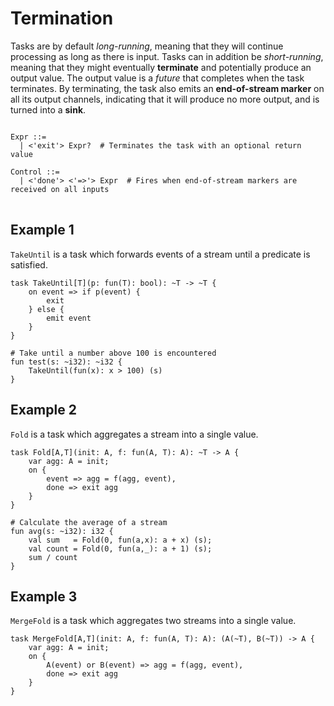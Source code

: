 # Termination

Tasks are by default *long-running*, meaning that they will continue processing as long as there is input. Tasks can in addition be *short-running*, meaning that they might eventually **terminate** and potentially produce an output value. The output value is a *future* that completes when the task terminates. By terminating, the task also emits an **end-of-stream marker** on all its output channels, indicating that it will produce no more output, and is turned into a **sink**.

<pre>
<code>
Expr ::=
  | <'exit'> Expr?  # Terminates the task with an optional return value

Control ::=
  | <'done'> <'=>'> Expr  # Fires when end-of-stream markers are received on all inputs
</code>
</pre>

## Example 1

`TakeUntil` is a task which forwards events of a stream until a predicate is satisfied.

```text
task TakeUntil[T](p: fun(T): bool): ~T -> ~T {
    on event => if p(event) {
        exit
    } else {
        emit event
    }
}

# Take until a number above 100 is encountered
fun test(s: ~i32): ~i32 {
    TakeUntil(fun(x): x > 100) (s)
}
```

## Example 2

`Fold` is a task which aggregates a stream into a single value.

```text
task Fold[A,T](init: A, f: fun(A, T): A): ~T -> A {
    var agg: A = init;
    on {
        event => agg = f(agg, event),
        done => exit agg
    }
}

# Calculate the average of a stream
fun avg(s: ~i32): i32 {
    val sum   = Fold(0, fun(a,x): a + x) (s);
    val count = Fold(0, fun(a,_): a + 1) (s);
    sum / count
}
```


## Example 3

`MergeFold` is a task which aggregates two streams into a single value.

```text
task MergeFold[A,T](init: A, f: fun(A, T): A): (A(~T), B(~T)) -> A {
    var agg: A = init;
    on {
        A(event) or B(event) => agg = f(agg, event),
        done => exit agg
    }
}
```
